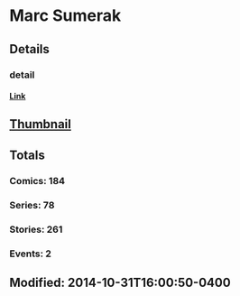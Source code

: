 # Marc  Sumerak 
## Details
### detail
#### [Link](http://marvel.com/comics/creators/718/marc_sumerak?utm_campaign=apiRef&utm_source=225578a89fc76f3d20fbffda5d17a88d)
## [Thumbnail](http://i.annihil.us/u/prod/marvel/i/mg/c/90/4bc47c7a0b8f9.jpg)
## Totals
### Comics: 184
### Series: 78
### Stories: 261
### Events: 2
## Modified: 2014-10-31T16:00:50-0400